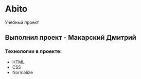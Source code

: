 # Abito
Учебный проект

## Выполнил проект - Макарский Дмитрий

### Технологии в проекте:
- HTML
- CSS
- Normalize
